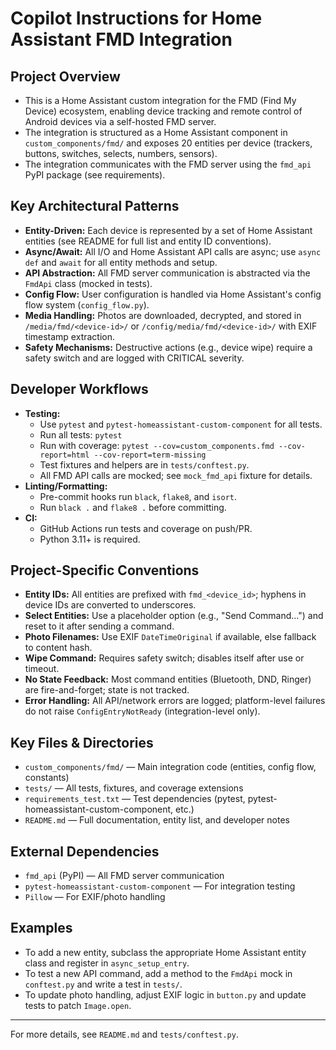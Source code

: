 # Copilot Instructions for Home Assistant FMD Integration

## Project Overview
- This is a Home Assistant custom integration for the FMD (Find My Device) ecosystem, enabling device tracking and remote control of Android devices via a self-hosted FMD server.
- The integration is structured as a Home Assistant component in `custom_components/fmd/` and exposes 20 entities per device (trackers, buttons, switches, selects, numbers, sensors).
- The integration communicates with the FMD server using the `fmd_api` PyPI package (see requirements).

## Key Architectural Patterns
- **Entity-Driven:** Each device is represented by a set of Home Assistant entities (see README for full list and entity ID conventions).
- **Async/Await:** All I/O and Home Assistant API calls are async; use `async def` and `await` for all entity methods and setup.
- **API Abstraction:** All FMD server communication is abstracted via the `FmdApi` class (mocked in tests).
- **Config Flow:** User configuration is handled via Home Assistant's config flow system (`config_flow.py`).
- **Media Handling:** Photos are downloaded, decrypted, and stored in `/media/fmd/<device-id>/` or `/config/media/fmd/<device-id>/` with EXIF timestamp extraction.
- **Safety Mechanisms:** Destructive actions (e.g., device wipe) require a safety switch and are logged with CRITICAL severity.

## Developer Workflows
- **Testing:**
  - Use `pytest` and `pytest-homeassistant-custom-component` for all tests.
  - Run all tests: `pytest`
  - Run with coverage: `pytest --cov=custom_components.fmd --cov-report=html --cov-report=term-missing`
  - Test fixtures and helpers are in `tests/conftest.py`.
  - All FMD API calls are mocked; see `mock_fmd_api` fixture for details.
- **Linting/Formatting:**
  - Pre-commit hooks run `black`, `flake8`, and `isort`.
  - Run `black .` and `flake8 .` before committing.
- **CI:**
  - GitHub Actions run tests and coverage on push/PR.
  - Python 3.11+ is required.

## Project-Specific Conventions
- **Entity IDs:** All entities are prefixed with `fmd_<device_id>`; hyphens in device IDs are converted to underscores.
- **Select Entities:** Use a placeholder option (e.g., "Send Command...") and reset to it after sending a command.
- **Photo Filenames:** Use EXIF `DateTimeOriginal` if available, else fallback to content hash.
- **Wipe Command:** Requires safety switch; disables itself after use or timeout.
- **No State Feedback:** Most command entities (Bluetooth, DND, Ringer) are fire-and-forget; state is not tracked.
- **Error Handling:** All API/network errors are logged; platform-level failures do not raise `ConfigEntryNotReady` (integration-level only).

## Key Files & Directories
- `custom_components/fmd/` — Main integration code (entities, config flow, constants)
- `tests/` — All tests, fixtures, and coverage extensions
- `requirements_test.txt` — Test dependencies (pytest, pytest-homeassistant-custom-component, etc.)
- `README.md` — Full documentation, entity list, and developer notes

## External Dependencies
- `fmd_api` (PyPI) — All FMD server communication
- `pytest-homeassistant-custom-component` — For integration testing
- `Pillow` — For EXIF/photo handling

## Examples
- To add a new entity, subclass the appropriate Home Assistant entity class and register in `async_setup_entry`.
- To test a new API command, add a method to the `FmdApi` mock in `conftest.py` and write a test in `tests/`.
- To update photo handling, adjust EXIF logic in `button.py` and update tests to patch `Image.open`.

---

For more details, see `README.md` and `tests/conftest.py`.
